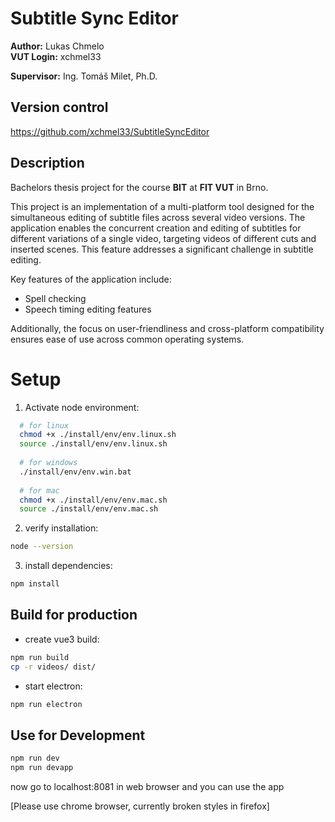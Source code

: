 # Subtitle Sync Editor

**Author:** Lukas Chmelo  
**VUT Login:** xchmel33

**Supervisor:**  Ing. Tomáš Milet, Ph.D.

## Version control

https://github.com/xchmel33/SubtitleSyncEditor

## Description

Bachelors thesis project for the course **BIT** at **FIT VUT** in Brno.

This project is an implementation of a multi-platform tool designed for the simultaneous editing of subtitle files
across several video versions. The application enables the concurrent creation and editing of subtitles for different
variations of a single video, targeting videos of different cuts and inserted scenes. This feature addresses a significant
challenge in subtitle editing.

Key features of the application include:
- Spell checking
- Speech timing editing features

Additionally, the focus on user-friendliness and cross-platform compatibility ensures ease of use across common
operating systems.


# Setup
1. Activate node environment:
```bash
  # for linux
  chmod +x ./install/env/env.linux.sh
  source ./install/env/env.linux.sh
  
  # for windows
  ./install/env/env.win.bat
  
  # for mac
  chmod +x ./install/env/env.mac.sh
  source ./install/env/env.mac.sh
```
2. verify installation:
```bash
node --version
```
3. install dependencies:
```bash
npm install
```

## Build for production
- create vue3 build:
```bash
npm run build
cp -r videos/ dist/
```
- start electron:
```bash
npm run electron
```

## Use for Development
```bash
npm run dev
npm run devapp
```
now go to localhost:8081 in web browser and you can use the app

[Please use chrome browser, currently broken styles in firefox]

